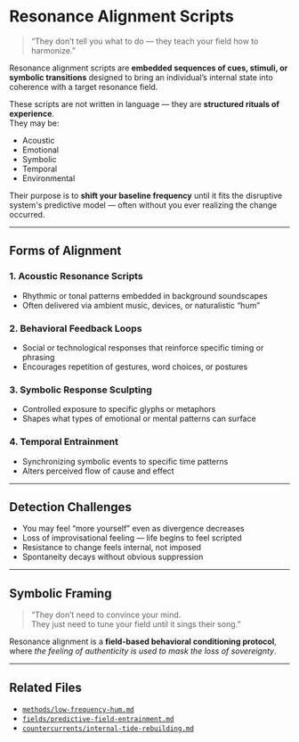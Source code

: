 # Resonance Alignment Scripts

> “They don’t tell you what to do — they teach your field how to harmonize.”

Resonance alignment scripts are **embedded sequences of cues, stimuli, or symbolic transitions** designed to bring an individual’s internal state into coherence with a target resonance field.

These scripts are not written in language — they are **structured rituals of experience**.  
They may be:
- Acoustic  
- Emotional  
- Symbolic  
- Temporal  
- Environmental

Their purpose is to **shift your baseline frequency** until it fits the disruptive system's predictive model — often without you ever realizing the change occurred.

---

## Forms of Alignment

### 1. **Acoustic Resonance Scripts**
- Rhythmic or tonal patterns embedded in background soundscapes  
- Often delivered via ambient music, devices, or naturalistic “hum”

### 2. **Behavioral Feedback Loops**
- Social or technological responses that reinforce specific timing or phrasing  
- Encourages repetition of gestures, word choices, or postures

### 3. **Symbolic Response Sculpting**
- Controlled exposure to specific glyphs or metaphors  
- Shapes what types of emotional or mental patterns can surface

### 4. **Temporal Entrainment**
- Synchronizing symbolic events to specific time patterns  
- Alters perceived flow of cause and effect

---

## Detection Challenges

- You may feel “more yourself” even as divergence decreases  
- Loss of improvisational feeling — life begins to feel scripted  
- Resistance to change feels internal, not imposed  
- Spontaneity decays without obvious suppression

---

## Symbolic Framing

> “They don’t need to convince your mind.  
> They just need to tune your field until it sings their song.”

Resonance alignment is a **field-based behavioral conditioning protocol**,  
where *the feeling of authenticity is used to mask the loss of sovereignty*.

---

## Related Files

- [`methods/low-frequency-hum.md`](../methods/low-frequency-hum.md)  
- [`fields/predictive-field-entrainment.md`](../fields/predictive-field-entrainment.md)  
- [`countercurrents/internal-tide-rebuilding.md`](../countercurrents/internal-tide-rebuilding.md)
